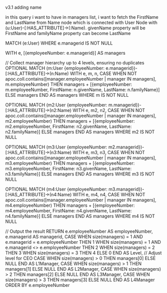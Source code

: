 v3.1 adding name

in this query i want to have in managers list, i want to fetch the FirstName and LastName from Name node which is connected with User Node with (u:User)-[:HAS_ATTRIBUTE]->(:Name). givenName property will be FirstName and familyName property can become LastName


MATCH (e:User)
WHERE e.managerid IS NOT NULL

WITH e, [{employeeNumber: e.managerid}] AS managers

// Collect manager hierarchy up to 4 levels, ensuring no duplicates
OPTIONAL MATCH (m:User {employeeNumber: e.managerid})-[:HAS_ATTRIBUTE]->(n:Name)
WITH e, m, n, 
     CASE WHEN NOT apoc.coll.contains([manager.employeeNumber | manager IN managers], m.employeeNumber) 
          THEN managers + [{employeeNumber: m.employeeNumber, FirstName: n.givenName, LastName: n.familyName}] 
          ELSE managers END AS managers
WHERE m IS NOT NULL

OPTIONAL MATCH (m2:User {employeeNumber: m.managerid})-[:HAS_ATTRIBUTE]->(n2:Name)
WITH e, m2, n2, 
     CASE WHEN NOT apoc.coll.contains([manager.employeeNumber | manager IN managers], m2.employeeNumber) 
          THEN managers + [{employeeNumber: m2.employeeNumber, FirstName: n2.givenName, LastName: n2.familyName}] 
          ELSE managers END AS managers
WHERE m2 IS NOT NULL

OPTIONAL MATCH (m3:User {employeeNumber: m2.managerid})-[:HAS_ATTRIBUTE]->(n3:Name)
WITH e, m3, n3, 
     CASE WHEN NOT apoc.coll.contains([manager.employeeNumber | manager IN managers], m3.employeeNumber) 
          THEN managers + [{employeeNumber: m3.employeeNumber, FirstName: n3.givenName, LastName: n3.familyName}] 
          ELSE managers END AS managers
WHERE m3 IS NOT NULL

OPTIONAL MATCH (m4:User {employeeNumber: m3.managerid})-[:HAS_ATTRIBUTE]->(n4:Name)
WITH e, m4, n4, 
     CASE WHEN NOT apoc.coll.contains([manager.employeeNumber | manager IN managers], m4.employeeNumber) 
          THEN managers + [{employeeNumber: m4.employeeNumber, FirstName: n4.givenName, LastName: n4.familyName}] 
          ELSE managers END AS managers
WHERE m4 IS NOT NULL

// Output the result
RETURN e.employeeNumber AS employeeNumber, 
       e.managerid AS managerid,
       CASE 
           WHEN size(managers) = 1 AND e.managerid = e.employeeNumber THEN 1 
           WHEN size(managers) = 1 AND e.managerid <> e.employeeNumber THEN 2
           WHEN size(managers) = 2 THEN 3
           WHEN size(managers) = 3 THEN 4
           ELSE 0 
       END AS Level,  // Adjust level for CEO
       CASE WHEN size(managers) > 0 THEN managers[0] ELSE NULL END AS L1Manager,
       CASE WHEN size(managers) > 1 THEN managers[1] ELSE NULL END AS L2Manager,
       CASE WHEN size(managers) > 2 THEN managers[2] ELSE NULL END AS L3Manager,
       CASE WHEN size(managers) > 3 THEN managers[3] ELSE NULL END AS L4Manager
ORDER BY e.employeeNumber

